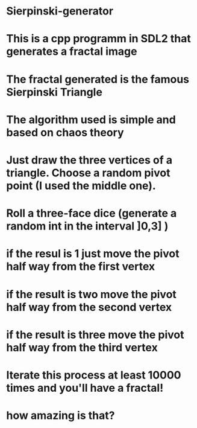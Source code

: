 # Sierpinski-generator
# This is a cpp programm in SDL2  that generates a fractal image
# The fractal generated is the famous Sierpinski Triangle
# The algorithm used is simple and based on chaos theory
# Just draw the three vertices of a triangle. Choose a random pivot point (I used the middle one).
# Roll a three-face dice (generate a random int in the interval ]0,3] )
# if the resul is 1 just move the pivot half way from the first vertex
# if the result is two move the pivot half way from the second vertex
# if the result is three move the pivot half way from the third vertex
# Iterate this process at least 10000 times and you'll have a fractal!
# how amazing is that?

